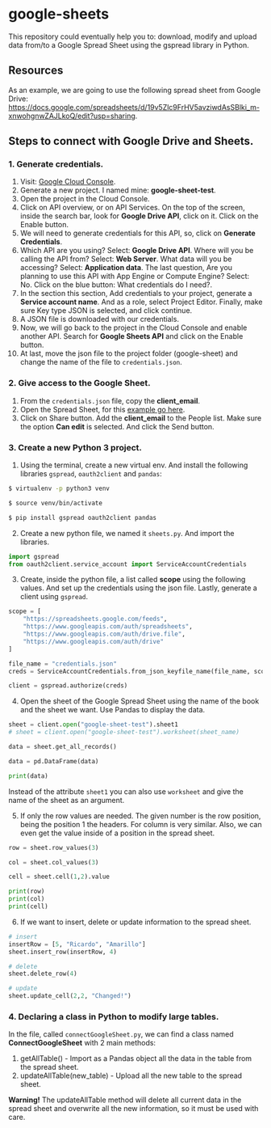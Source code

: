 # google-sheets

This repository could eventually help you to: download, modify and upload data from/to a Google Spread Sheet using the gspread library in Python.

## Resources

As an example, we are going to use the following spread sheet from Google Drive: https://docs.google.com/spreadsheets/d/19v5Zlc9FrHV5avziwdAsSBlki_m-xnwohgnwZAJLkoQ/edit?usp=sharing.

## Steps to connect with Google Drive and Sheets.

### 1. Generate credentials.

1. Visit: [Google Cloud Console](https://console.cloud.google.com/).
2. Generate a new project. I named mine: **google-sheet-test**.
3. Open the project in the Cloud Console.
4. Click on API overview, or on API Services. On the top of the screen, inside the search bar, look for **Google Drive API**, click on it. Click on the Enable button.
5. We will need to generate credentials for this API, so, click on **Generate Credentials**.
6. Which API are you using? Select: **Google Drive API**. Where will you be calling the API from? Select: **Web Server**. What data will you be accessing? Select: **Application data**. The last question, Are you planning to use this API with App Engine or Compute Engine? Select: No. Click on the blue button: What credentials do I need?.
7. In the section this section, Add credentials to your project, generate a **Service account name**. And as a role, select Project Editor. Finally, make sure Key type JSON is selected, and click continue.
8. A JSON file is downloaded with our credentials.
9. Now, we will go back to the project in the Cloud Console and enable another API. Search for **Google Sheets API** and click on the Enable button.
10. At last, move the json file to the project folder (google-sheet) and change the name of the file to `credentials.json`.

### 2. Give access to the Google Sheet.

1. From the `credentials.json` file, copy the **client_email**.
2. Open the Spread Sheet, for this [example go here](https://docs.google.com/spreadsheets/d/19v5Zlc9FrHV5avziwdAsSBlki_m-xnwohgnwZAJLkoQ/edit?usp=sharing).
3. Click on Share button. Add the **client_email** to the People list. Make sure the option **Can edit** is selected. And click the Send button.

### 3. Create a new Python 3 project.

1. Using the terminal, create a new virtual env. And install the following libraries `gspread`, `oauth2client` and `pandas`: 

```bash
$ virtualenv -p python3 venv

$ source venv/bin/activate

$ pip install gspread oauth2client pandas
```

2. Create a new python file, we named it `sheets.py`. And import the libraries.

```python
import gspread
from oauth2client.service_account import ServiceAccountCredentials
```

3. Create, inside the python file, a list called **scope** using the following values. And set up the credentials using the json file. Lastly, generate a client using `gspread`.

```python
scope = [
    "https://spreadsheets.google.com/feeds",
    "https://www.googleapis.com/auth/spreadsheets",
    "https://www.googleapis.com/auth/drive.file",
    "https://www.googleapis.com/auth/drive"
]

file_name = "credentials.json"
creds = ServiceAccountCredentials.from_json_keyfile_name(file_name, scope)

client = gspread.authorize(creds)
```

4. Open the sheet of the Google Spread Sheet using the name of the book and the sheet we want. Use Pandas to display the data.

```python
sheet = client.open("google-sheet-test").sheet1
# sheet = client.open("google-sheet-test").worksheet(sheet_name)

data = sheet.get_all_records()

data = pd.DataFrame(data)

print(data)
```

Instead of the attribute `sheet1` you can also use `worksheet` and give the name of the sheet as an argument.

5. If only the row values are needed. The given number is the row position, being the position 1 the headers. For column is very similar. Also, we can even get the value inside of a position in the spread sheet.

```python
row = sheet.row_values(3)

col = sheet.col_values(3)

cell = sheet.cell(1,2).value

print(row)
print(col)
print(cell)
```

6. If we want to insert, delete or update information to the spread sheet.

```python
# insert
insertRow = [5, "Ricardo", "Amarillo"]
sheet.insert_row(insertRow, 4)

# delete
sheet.delete_row(4)

# update
sheet.update_cell(2,2, "Changed!")
```

### 4. Declaring a class in Python to modify large tables.

In the file, called `connectGoogleSheet.py`, we can find a class named **ConnectGoogleSheet** with 2 main methods:

1. getAllTable() - Import as a Pandas object all the data in the table from the spread sheet.
2. updateAllTable(new_table) - Upload all the new table to the spread sheet.

**Warning!** The updateAllTable method will delete all current data in the spread sheet and overwrite all the new information, so it must be used with care.


